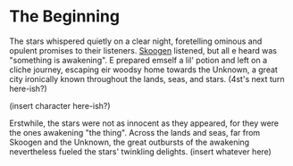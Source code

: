# The Beginning
The stars whispered quietly on a clear night, foretelling ominous and opulent promises to their listeners.
[Skoogen](players/4st.md) listened, but all e heard was "something is awakening". 
E prepared emself a lil' potion and left on a cliche journey, escaping eir woodsy home towards the Unknown,
a great city ironically known throughout the lands, seas, and stars.
(4st's next turn here-ish?)  

(insert character here-ish?)  

Erstwhile, the stars were not as innocent as they appeared, for they were the ones awakening "the thing". 
Across the lands and seas, far from Skoogen and the Unknown, the great outbursts of the awakening nevertheless fueled the stars' twinkling delights.
(insert whatever here)
